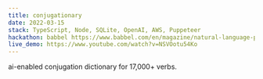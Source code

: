 ```yaml
---
title: conjugationary
date: 2022-03-15
stack: TypeScript, Node, SQLite, OpenAI, AWS, Puppeteer
hackathon: babbel https://www.babbel.com/en/magazine/natural-language-processing
live_demo: https://www.youtube.com/watch?v=NSVOotu54Ko
---
```


ai-enabled conjugation dictionary for 17,000+ verbs.
